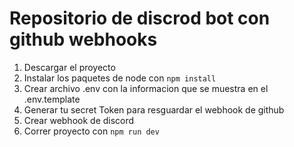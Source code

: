 
# Repositorio de discrod bot con github webhooks

1. Descargar el proyecto
2. Instalar los paquetes de node con `npm install`
3. Crear archivo .env con la informacion que se muestra en el .env.template
4. Generar tu secret Token para resguardar el webhook de github
5. Crear webhook de discord
6. Correr proyecto con `npm run dev`